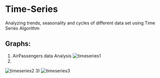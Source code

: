 # Time-Series
Analyzing trends, seasonality and cycles of different data set using Time Series Algorithm
## Graphs:
1) AirPassengers data Analysis
![timeseries1](https://user-images.githubusercontent.com/44108439/51293153-86e01f00-1a33-11e9-841a-072c7be33892.png)
2) 
![timeseries2](https://user-images.githubusercontent.com/44108439/51293893-b47a9780-1a36-11e9-9059-afa878234296.png)
3)
![timeseries3](https://user-images.githubusercontent.com/44108439/51293915-c0665980-1a36-11e9-8b63-47f0a9cdc6c3.png)
